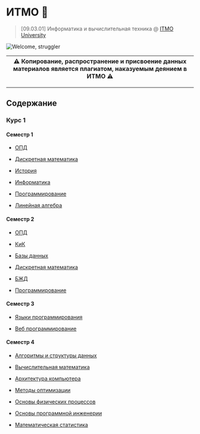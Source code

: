 # ИТМО 🏫

> [09.03.01] Информатика и вычислительная техника @ [ITMO University](https://itmo.ru)

![Welcome, struggler](https://media1.tenor.com/m/-ULd_LCEQIEAAAAC/grifith-berserk.gif)

| ⚠️ **Копирование, распространение и присвоение данных материалов является плагиатом, наказуемым деянием в ИТМО** ⚠️ |
|-----------------------------------------|

---

## Содержание

### Курс 1

#### Семестр 1

* [ОПД](Semester1/BasicsOfProfessionalActivity)

* [Дискретная математика](Semester1/DiscreteMaths)

* [История](Semester1/ReformsAndReformersInRussianHistory)

* [Информатика](Semester1/ComputerScience)

* [Программирование](Semester1/Programming)

* [Линейная алгебра](Semester1/LinearAlgebra)

#### Семестр 2

* [ОПД](Semester2/BasicsOfProfessionalActivity)

* [КиК](Semester2/CommunicationAndTeambuilding)

* [Базы данных](Semester2/Databases)

* [Дискретная математика](Semester2/DiscreteMaths)

* [БЖД](Semester2/Lifesafety)

* [Программирование](Semester2/Programming)

#### Семестр 3

* [Языки программирования](Semester3/ProgrammingLanguages)

* [Веб программирование](Semester3/WebProgramming)

#### Семестр 4

* [Алгоритмы и структуры данных](Semester4/AaDS)

* [Вычислительная математика](Semester4/CompMath)

* [Архитектура компьютера](Semester4/CSA)

* [Методы оптимизации](Semester4/OM)

* [Основы физических процессов](Semester4/Physics)

* [Основы программной инженерии](Semester4/SEB)

* [Математическая статистика](Semester4/Statistics)
